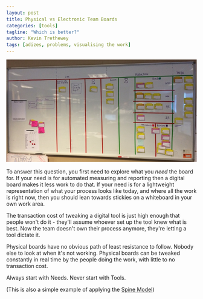 ```yaml
---
layout: post
title: Physical vs Electronic Team Boards
categories: [tools]
tagline: "Which is better?"
author: Kevin Trethewey
tags: [adizes, problems, visualising the work]
---
```


![image](/assets/img/blogs/physical-board.png)

To answer this question, you first need to explore what you *need* the board for. If your need is for automated measuring and reporting then a digital board makes it less work to do that. If your need is for a lightweight representation of what your process looks like today, and where all the work is right now, then you should lean towards stickies on a whiteboard in your own work area.

The transaction cost of tweaking a digital tool is just high enough that people won't do it - they'll assume whoever set up the tool knew what is best. Now the team doesn't own their process anymore, they're letting a tool dictate it.

Physical boards have no obvious path of least resistance to follow. Nobody else to look at when it's not working. Physical boards can be tweaked constantly in real time by the people doing the work, with little to no transaction cost.

Always start with Needs. Never start with Tools.

(This is also a simple example of applying the [Spine Model](http://spinemodel.info))